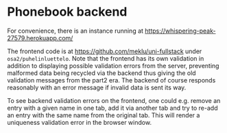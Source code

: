 # Phonebook backend

For convenience, there is an instance running at
https://whispering-peak-27579.herokuapp.com/

The frontend code is at https://github.com/meklu/uni-fullstack under
`osa2/puhelinluettelo`. Note that the frontend has its own validation in
addition to displaying possible validation errors from the server, preventing
malformed data being recycled via the backend thus giving the old validation
messages from the part2 era. The backend of course responds reasonably with an
error message if invalid data is sent its way.

To see backend validation errors on the frontend, one could e.g. remove an
entry with a given name in one tab, add it via another tab and try to re-add an
entry with the same name from the original tab. This will render a uniqueness
validation error in the browser window.
